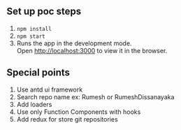 
## Set up poc steps
1. `npm install`
2. `npm start`
3.  Runs the app in the development mode.<br />
    Open [http://localhost:3000](http://localhost:3000) to view it in the browser.

## Special points
1. Use antd ui framework
2. Search repo name ex: Rumesh or RumeshDissanayaka
3. Add loaders
4. Use only Function Components with hooks
5. Add redux for store git repositories 